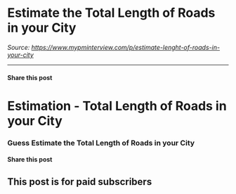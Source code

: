 # Estimate the Total Length of Roads in your City

*Source: https://www.mypminterview.com/p/estimate-lenght-of-roads-in-your-city*

---

#### Share this post

# Estimation - Total Length of Roads in your City

### Guess Estimate the Total Length of Roads in your City

#### Share this post

## This post is for paid subscribers

